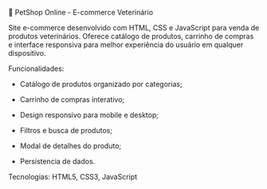 🐾 PetShop Online - E-commerce Veterinário

Site e-commerce desenvolvido com HTML, CSS e JavaScript para venda de produtos veterinários. Oferece catálogo de produtos, carrinho de compras e interface responsiva para melhor experiência do usuário em qualquer dispositivo.

Funcionalidades:

* Catálogo de produtos organizado por categorias;

* Carrinho de compras interativo;

* Design responsivo para mobile e desktop;

* Filtros e busca de produtos;

* Modal de detalhes do produto;

* Persistencia de dados.

Tecnologias: HTML5, CSS3, JavaScript
